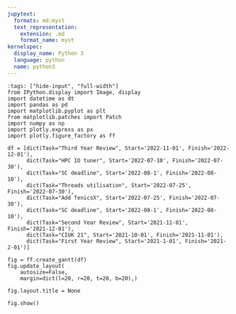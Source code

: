 ```yaml
---
jupytext:
  formats: md:myst
  text_representation:
    extension: .md
    format_name: myst
kernelspec:
  display_name: Python 3
  language: python
  name: python3
---
```

<!-- 
# Gantt chart 

A book about my work in PhD.  -->
<!-- ```{tableofcontents}
``` 
 -->

```{code-cell} ipython3
:tags: ["hide-input", "full-width"]
from IPython.display import Image, display
import datetime as dt
import pandas as pd
import matplotlib.pyplot as plt
from matplotlib.patches import Patch
import numpy as np
import plotly.express as px
import plotly.figure_factory as ff

df = [dict(Task="Third Year Review", Start='2022-11-01', Finish='2022-12-01'),
      dict(Task="HPC IO tuner", Start='2022-07-10', Finish='2022-07-30'),
      dict(Task="SC deadline", Start='2022-08-1', Finish='2022-08-10'),
      dict(Task="Threads utilisation", Start='2022-07-25', Finish='2022-07-30'),
      dict(Task="Add fenicsX", Start='2022-07-25', Finish='2022-07-30'),
      dict(Task="SC deadline", Start='2022-08-1', Finish='2022-08-10'),
      dict(Task="Second Year Review", Start='2021-11-01', Finish='2021-12-01'),
      dict(Task="CIUK 21", Start='2021-10-01', Finish='2021-11-01'),
      dict(Task="First Year Review", Start='2021-1-01', Finish='2021-2-01')]

fig = ff.create_gantt(df) 
fig.update_layout(
    autosize=False,
    margin=dict(l=20, r=20, t=20, b=20),)

fig.layout.title = None

fig.show()
```





